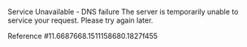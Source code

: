 Service Unavailable - DNS failure The server is temporarily unable to service your request. Please try again later.

Reference #11.6687668.1511158680.1827f455